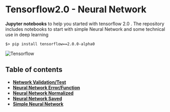 

# Tensorflow2.0 - Neural Network

__Jupyter notebooks__ to help you started with tensorflow 2.0 . The repository includes notebooks to start with simple Neural Network and some technical use in deep learning 

    $> pip install tensorflow==2.0.0-alpha0
    
![Tensorflow](https://blog.exxactcorp.com/wp-content/uploads/2019/07/Tensorflow-2.0-bg.png)

## Table of contents

+ [**Network Validation/Test**](https://github.com/Haytam222/Neural-Network/blob/master/Network%20Validation-Test.ipynb)
+ [**Neural Network Error/Function**](https://github.com/Haytam222/Neural-Network/blob/master/Neural%20Network%20Error-Function.ipynb)
+ [**Neural Network Normalized**](https://github.com/Haytam222/Neural-Network/blob/master/Neural%20Network%20Normalized.ipynb)
+ [**Neural Network Saved**](https://github.com/Haytam222/Neural-Network/blob/master/Neural%20Network%20Saved.ipynb)
+ [**Simple Neural Network**](https://github.com/Haytam222/Neural-Network/blob/master/Simple%20Neural%20Network.ipynb)
